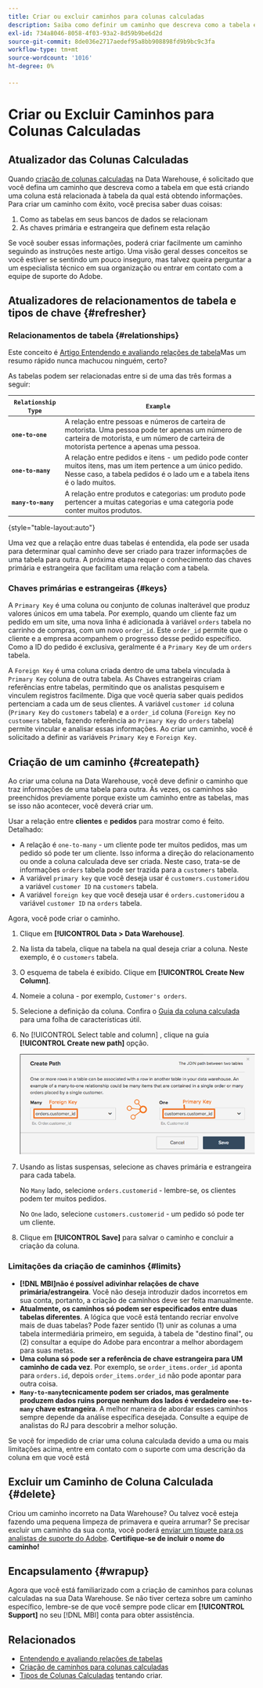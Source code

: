 ```yaml
---
title: Criar ou excluir caminhos para colunas calculadas
description: Saiba como definir um caminho que descreva como a tabela em que você está criando uma coluna está relacionada à tabela da qual você está obtendo informações.
exl-id: 734a8046-8058-4f03-93a2-8d59b9be6d2d
source-git-commit: 8de036e2717aedef95a8bb908898fd9b9bc9c3fa
workflow-type: tm+mt
source-wordcount: '1016'
ht-degree: 0%

---
```


# Criar ou Excluir Caminhos para Colunas Calculadas

## Atualizador das Colunas Calculadas

Quando [criação de colunas calculadas](../data-warehouse-mgr/creating-calculated-columns.md) na Data Warehouse, é solicitado que você defina um caminho que descreva como a tabela em que está criando uma coluna está relacionada à tabela da qual está obtendo informações. Para criar um caminho com êxito, você precisa saber duas coisas:

1. Como as tabelas em seus bancos de dados se relacionam
1. As chaves primária e estrangeira que definem esta relação

Se você souber essas informações, poderá criar facilmente um caminho seguindo as instruções neste artigo. Uma visão geral desses conceitos se você estiver se sentindo um pouco inseguro, mas talvez queira perguntar a um especialista técnico em sua organização ou entrar em contato com a equipe de suporte do Adobe.

## Atualizadores de relacionamentos de tabela e tipos de chave {#refresher}

### Relacionamentos de tabela {#relationships}

Este conceito é [Artigo Entendendo e avaliando relações de tabela](../../data-analyst/data-warehouse-mgr/table-relationships.md)Mas um resumo rápido nunca machucou ninguém, certo?

As tabelas podem ser relacionadas entre si de uma das três formas a seguir:

| **`Relationship Type`** | **`Example`** |
|-----|-----|
| **`one-to-one`** | A relação entre pessoas e números de carteira de motorista. Uma pessoa pode ter apenas um número de carteira de motorista, e um número de carteira de motorista pertence a apenas uma pessoa. |
| **`one-to-many`** | A relação entre pedidos e itens - um pedido pode conter muitos itens, mas um item pertence a um único pedido. Nesse caso, a tabela pedidos é o lado um e a tabela itens é o lado muitos. |
| **`many-to-many`** | A relação entre produtos e categorias: um produto pode pertencer a muitas categorias e uma categoria pode conter muitos produtos. |

{style="table-layout:auto"}

Uma vez que a relação entre duas tabelas é entendida, ela pode ser usada para determinar qual caminho deve ser criado para trazer informações de uma tabela para outra. A próxima etapa requer o conhecimento das chaves primária e estrangeira que facilitam uma relação com a tabela.

### Chaves primárias e estrangeiras {#keys}

A `Primary Key` é uma coluna ou conjunto de colunas inalterável que produz valores únicos em uma tabela. Por exemplo, quando um cliente faz um pedido em um site, uma nova linha é adicionada à variável `orders` tabela no carrinho de compras, com um novo `order_id`. Este `order_id` permite que o cliente e a empresa acompanhem o progresso desse pedido específico. Como a ID do pedido é exclusiva, geralmente é a `Primary Key` de um `orders` tabela.

A `Foreign Key` é uma coluna criada dentro de uma tabela vinculada à `Primary Key` coluna de outra tabela. As Chaves estrangeiras criam referências entre tabelas, permitindo que os analistas pesquisem e vinculem registros facilmente. Diga que você queria saber quais pedidos pertenciam a cada um de seus clientes. A variável `customer id` coluna (`Primary Key` do `customers` tabela) e a `order_id` coluna (`Foreign Key` no `customers` tabela, fazendo referência ao `Primary Key` do `orders` tabela) permite vincular e analisar essas informações. Ao criar um caminho, você é solicitado a definir as variáveis `Primary Key` e `Foreign Key`.

## Criação de um caminho {#createpath}

Ao criar uma coluna na Data Warehouse, você deve definir o caminho que traz informações de uma tabela para outra. Às vezes, os caminhos são preenchidos previamente porque existe um caminho entre as tabelas, mas se isso não acontecer, você deverá criar um.

Usar a relação entre **clientes** e **pedidos** para mostrar como é feito. Detalhado:

* A relação é `one-to-many` - um cliente pode ter muitos pedidos, mas um pedido só pode ter um cliente. Isso informa a direção do relacionamento ou onde a coluna calculada deve ser criada. Neste caso, trata-se de informações `orders` tabela pode ser trazida para a `customers` tabela.
* A variável `primary key` que você deseja usar é `customers.customerid`ou a variável `customer ID` na `customers` tabela.
* A variável `foreign key` que você deseja usar é `orders.customerid`ou a variável `customer ID` na `orders` tabela.

Agora, você pode criar o caminho.

1. Clique em **[!UICONTROL Data > Data Warehouse]**.
1. Na lista da tabela, clique na tabela na qual deseja criar a coluna. Neste exemplo, é o `customers` tabela.
1. O esquema de tabela é exibido. Clique em **[!UICONTROL Create New Column]**.
1. Nomeie a coluna - por exemplo, `Customer's orders`.
1. Selecione a definição da coluna. Confira o [Guia da coluna calculada](../data-warehouse-mgr/creating-calculated-columns.md) para uma folha de características útil.
1. No [!UICONTROL Select table and column] , clique na guia **[!UICONTROL Create new path]** opção.

   ![Criação de caminhos para o modal de colunas calculadas](../../assets/Creating_Paths_modal.png)

1. Usando as listas suspensas, selecione as chaves primária e estrangeira para cada tabela.

   No `Many` lado, selecione `orders.customerid` - lembre-se, os clientes podem ter muitos pedidos.

   No `One` lado, selecione `customers.customerid` - um pedido só pode ter um cliente.

1. Clique em **[!UICONTROL Save]** para salvar o caminho e concluir a criação da coluna.

### Limitações da criação de caminhos {#limits}

* **[!DNL MBI]não é possível adivinhar relações de chave primária/estrangeira**. Você não deseja introduzir dados incorretos em sua conta, portanto, a criação de caminhos deve ser feita manualmente.
* **Atualmente, os caminhos só podem ser especificados entre duas tabelas diferentes**. A lógica que você está tentando recriar envolve mais de duas tabelas? Pode fazer sentido (1) unir as colunas a uma tabela intermediária primeiro, em seguida, à tabela de &quot;destino final&quot;, ou (2) consultar a equipe do Adobe para encontrar a melhor abordagem para suas metas.
* **Uma coluna só pode ser a referência de chave estrangeira para UM caminho de cada vez**. Por exemplo, se `order_items.order_id` aponta para `orders.id`, depois `order_items.order_id` não pode apontar para outra coisa.
* **`Many-to-many`tecnicamente podem ser criados, mas geralmente produzem dados ruins porque nenhum dos lados é verdadeiro `one-to-many` chave estrangeira**. A melhor maneira de abordar esses caminhos sempre depende da análise específica desejada. Consulte a equipe de analistas do RJ para descobrir a melhor solução.

Se você for impedido de criar uma coluna calculada devido a uma ou mais limitações acima, entre em contato com o suporte com uma descrição da coluna em que você está

## Excluir um Caminho de Coluna Calculada {#delete}

Criou um caminho incorreto na Data Warehouse? Ou talvez você esteja fazendo uma pequena limpeza de primavera e queira arrumar? Se precisar excluir um caminho da sua conta, você poderá [enviar um tíquete para os analistas de suporte do Adobe](../../guide-overview.md). **Certifique-se de incluir o nome do caminho!**

## Encapsulamento {#wrapup}

Agora que você está familiarizado com a criação de caminhos para colunas calculadas na sua Data Warehouse. Se não tiver certeza sobre um caminho específico, lembre-se de que você sempre pode clicar em **[!UICONTROL Support]** no seu [!DNL MBI] conta para obter assistência.

## Relacionados

* [Entendendo e avaliando relações de tabelas](../data-warehouse-mgr/table-relationships.md)
* [Criação de caminhos para colunas calculadas](../data-warehouse-mgr/create-paths-calc-columns.md)
* [Tipos de Colunas Calculadas](../data-warehouse-mgr/calc-column-types.md) tentando criar.
